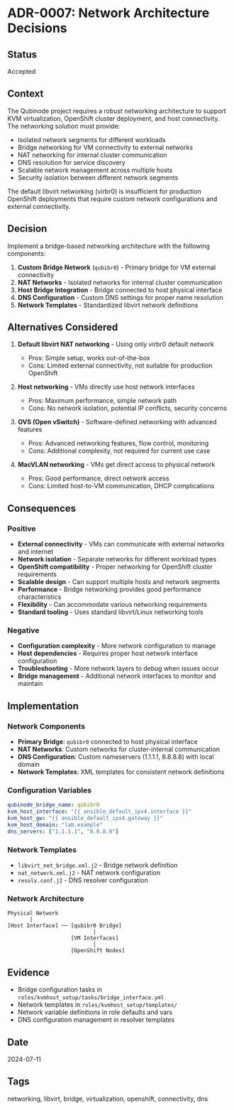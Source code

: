 # ADR-0007: Network Architecture Decisions

## Status
Accepted

## Context
The Qubinode project requires a robust networking architecture to support KVM virtualization, OpenShift cluster deployment, and host connectivity. The networking solution must provide:

- Isolated network segments for different workloads
- Bridge networking for VM connectivity to external networks
- NAT networking for internal cluster communication
- DNS resolution for service discovery
- Scalable network management across multiple hosts
- Security isolation between different network segments

The default libvirt networking (virbr0) is insufficient for production OpenShift deployments that require custom network configurations and external connectivity.

## Decision
Implement a bridge-based networking architecture with the following components:

1. **Custom Bridge Network** (`qubibr0`) - Primary bridge for VM external connectivity
2. **NAT Networks** - Isolated networks for internal cluster communication  
3. **Host Bridge Integration** - Bridge connected to host physical interface
4. **DNS Configuration** - Custom DNS settings for proper name resolution
5. **Network Templates** - Standardized libvirt network definitions

## Alternatives Considered
1. **Default libvirt NAT networking** - Using only virbr0 default network
   - Pros: Simple setup, works out-of-the-box
   - Cons: Limited external connectivity, not suitable for production OpenShift

2. **Host networking** - VMs directly use host network interfaces
   - Pros: Maximum performance, simple network path
   - Cons: No network isolation, potential IP conflicts, security concerns

3. **OVS (Open vSwitch)** - Software-defined networking with advanced features
   - Pros: Advanced networking features, flow control, monitoring
   - Cons: Additional complexity, not required for current use case

4. **MacVLAN networking** - VMs get direct access to physical network
   - Pros: Good performance, direct network access
   - Cons: Limited host-to-VM communication, DHCP complications

## Consequences

### Positive
- **External connectivity** - VMs can communicate with external networks and internet
- **Network isolation** - Separate networks for different workload types
- **OpenShift compatibility** - Proper networking for OpenShift cluster requirements
- **Scalable design** - Can support multiple hosts and network segments
- **Performance** - Bridge networking provides good performance characteristics
- **Flexibility** - Can accommodate various networking requirements
- **Standard tooling** - Uses standard libvirt/Linux networking tools

### Negative
- **Configuration complexity** - More network configuration to manage
- **Host dependencies** - Requires proper host network interface configuration
- **Troubleshooting** - More network layers to debug when issues occur
- **Bridge management** - Additional network interfaces to monitor and maintain

## Implementation

### Network Components
- **Primary Bridge**: `qubibr0` connected to host physical interface
- **NAT Networks**: Custom networks for cluster-internal communication
- **DNS Configuration**: Custom nameservers (1.1.1.1, 8.8.8.8) with local domain
- **Network Templates**: XML templates for consistent network definitions

### Configuration Variables
```yaml
qubinode_bridge_name: qubibr0
kvm_host_interface: "{{ ansible_default_ipv4.interface }}"
kvm_host_gw: "{{ ansible_default_ipv4.gateway }}"
kvm_host_domain: "lab.example"
dns_servers: ["1.1.1.1", "8.8.8.8"]
```

### Network Templates
- `libvirt_net_bridge.xml.j2` - Bridge network definition
- `nat_network.xml.j2` - NAT network configuration
- `resolv.conf.j2` - DNS resolver configuration

### Network Architecture
```
Physical Network
       |
[Host Interface] ── [qubibr0 Bridge]
                           |
                    [VM Interfaces]
                           |
                    [OpenShift Nodes]
```

## Evidence
- Bridge configuration tasks in `roles/kvmhost_setup/tasks/bridge_interface.yml`
- Network templates in `roles/kvmhost_setup/templates/`
- Network variable definitions in role defaults and vars
- DNS configuration management in resolver templates

## Date
2024-07-11

## Tags
networking, libvirt, bridge, virtualization, openshift, connectivity, dns
